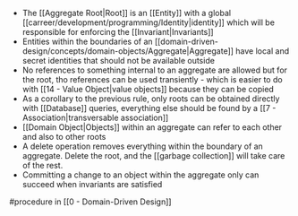 - The [[Aggregate Root|Root]] is an [[Entity]] with a global [[carreer/development/programming/Identity|identity]] which will be responsible for enforcing the [[Invariant|Invariants]]
- Entities within the boundaries of an [[domain-driven-design/concepts/domain-objects/Aggregate|Aggregate]] have local and secret identities that should not be available outside
- No references to something internal to an aggregate are allowed but for the root, tho references can be used transiently - which is easier to do with [[14 - Value Object|value objects]] because they can be copied
- As a corollary to the previous rule, only roots can be obtained directly with [[Database]] queries, everything else should be found by a [[7 - Association|transversable association]]
- [[Domain Object|Objects]] within an aggregate can refer to each other and also to other roots
- A delete operation removes everything within the boundary of an aggregate. Delete the root, and the [[garbage collection]] will take care of the rest.
- Committing a change to an object within the aggregate only can succeed when invariants are satisfied

#procedure in [[0 - Domain-Driven Design]]